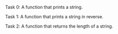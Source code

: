 Task 0: A function that prints a string.

Task 1: A function that prints a string in reverse.

Task 2: A function that returns the length of a string.